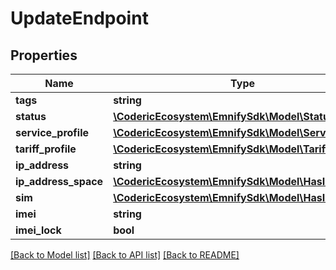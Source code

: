 # UpdateEndpoint

## Properties
Name | Type | Description | Notes
------------ | ------------- | ------------- | -------------
**tags** | **string** |  | [optional] 
**status** | [**\CodericEcosystem\EmnifySdk\Model\Status**](Status.md) |  | [optional] 
**service_profile** | [**\CodericEcosystem\EmnifySdk\Model\ServiceProfile**](ServiceProfile.md) |  | [optional] 
**tariff_profile** | [**\CodericEcosystem\EmnifySdk\Model\TariffProfile**](TariffProfile.md) |  | [optional] 
**ip_address** | **string** |  | [optional] 
**ip_address_space** | [**\CodericEcosystem\EmnifySdk\Model\HasId**](HasId.md) |  | [optional] 
**sim** | [**\CodericEcosystem\EmnifySdk\Model\HasId**](HasId.md) |  | [optional] 
**imei** | **string** |  | [optional] 
**imei_lock** | **bool** |  | [optional] 

[[Back to Model list]](../../README.md#documentation-for-models) [[Back to API list]](../../README.md#documentation-for-api-endpoints) [[Back to README]](../../README.md)


